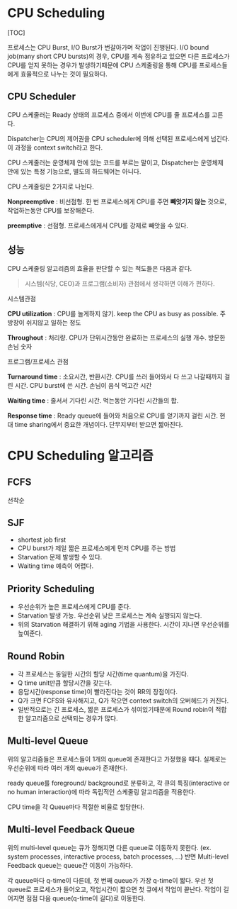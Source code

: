 # CPU Scheduling

[TOC]

프로세스는 CPU Burst, I/O Burst가 번갈아가며 작업이 진행된다. I/O bound job(many short CPU bursts)의 경우, CPU를 계속 점유하고 있으면 다른 프로세스가 CPU를 얻지 못하는 경우가 발생하기때문에 CPU 스케줄링을 통해 CPU를 프로세스들에게 효율적으로 나누는 것이 필요하다.



## CPU Scheduler

CPU 스케줄러는 Ready 상태의 프로세스 중에서 이번에 CPU를 줄 프로세스를 고른다. 

Dispatcher는 CPU의 제어권을 CPU scheduler에 의해 선택된 프로세스에게 넘긴다. 이 과정을 context switch라고 한다.

CPU 스케줄러는 운영체제 안에 있는 코드를 부르는 말이고, Dispatcher는 운영체제 안에 있는 특정 기능으로, 별도의 하드웨어는 아니다. 



CPU 스케줄링은 2가지로 나뉜다.

**Nonpreemptive** : 비선점형. 한 번 프로세스에게 CPU를 주면 **빼앗기지 않는** 것으로, 작업하는동안 CPU를 보장해준다. 

**preemptive** : 선점형. 프로세스에게서 CPU를 강제로 빼앗을 수 있다.



## 성능

CPU 스케줄링 알고리즘의 효율을 판단할 수 있는 척도들은 다음과 같다.

> 시스템(식당, CEO)과 프로그램(소비자) 관점에서 생각하면 이해가 편하다.

시스템관점

**CPU utilization** : CPU를 놀게하지 않기. keep the CPU as busy as possible. 주방장이 쉬지않고 일하는 정도

**Throughout** : 처리량. CPU가 단위시간동안 완료하는 프로세스의 실행 개수. 방문한 손님 숫자

프로그램/프로세스 관점

**Turnaround time** : 소요시간, 반환시간. CPU를 쓰러 들어와서 다 쓰고 나갈때까지 걸린 시간. CPU burst에 쓴 시간. 손님이 음식 먹고간 시간

**Waiting time** : 줄서서 기다린 시간. 먹는동안 기다린 시간들의 합.

**Response time** : Ready queue에 들어와 처음으로 CPU를 얻기까지 걸린 시간. 현대 time sharing에서 중요한 개념이다. 단무지부터 받으면 짧아진다. 



# CPU Scheduling 알고리즘

## FCFS

선착순

## SJF

- shortest job first
- CPU burst가 제일 짧은 프로세스에게 먼저 CPU를 주는 방법
- Starvation 문제 발생할 수 있다. 
- Waiting time 예측이 어렵다.



## Priority Scheduling

- 우선순위가 높은 프로세스에게 CPU를 준다.
- Starvation 발생 가능. 우선순위 낮은 프로세스는 계속 실행되지 않는다.
- 위의 Starvation 해결하기 위해 aging 기법을 사용한다. 시간이 지나면 우선순위를 높여준다.



## Round Robin

- 각 프로세스는 동일한 시간의 할당 시간(time quantum)을 가진다.
- Q time unit만큼 할당시간을 갖는다.
- 응답시간(response time)이 빨라진다는 것이 RR의 장점이다.
- Q가 크면 FCFS와 유사해지고, Q가 작으면 context switch의 오버헤드가 커진다.
- 일반적으로는 긴 프로세스, 짧은 프로세스가 섞여있기때문에 Round robin이 적합한 알고리즘으로 선택되는 경우가 많다.



## Multi-level Queue

위의 알고리즘들은 프로세스들이 1개의 queue에 존재한다고 가정했을 때다. 실제로는 우선순위에 따라 여러 개의 queue가 존재한다. 

ready queue를 foreground/ background로 분류하고, 각 큐의 특징(interactive or no human interaction)에 따라 독립적인 스케줄링 알고리즘을 적용한다.

CPU time을 각 Queue마다 적절한 비율로 할당한다.





## Multi-level Feedback Queue

위의 multi-level queue는 큐가 정해지면 다른 queue로 이동하지 못한다. (ex. system processes, interactive process, batch processes, ...) 반면 Multi-level Feedback queue는 queue간 이동이 가능하다. 

각 queue마다 q-time이 다른데, 첫 번째 queue가 가장 q-time이 짧다. 우선 첫 queue로 프로세스가 들어오고, 작업시간이 짧으면 첫 큐에서 작업이 끝난다. 작업이 길어지면 점점 다음 queue(q-time이 길다)로 이동한다. 



